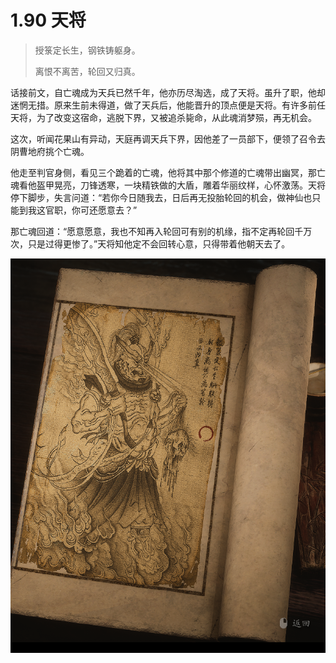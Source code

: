 # 1.90 天将

> 授箓定长生，钢铁铸躯身。
>
> 离恨不离苦，轮回又归真。

话接前文，自亡魂成为天兵已然千年，他亦历尽淘选，成了天将。虽升了职，他却迷惘无措。原来生前未得道，做了天兵后，他能晋升的顶点便是天将。有许多前任天将，为了改变这宿命，逃脱下界，又被追杀毙命，从此魂消梦殒，再无机会。

这次，听闻花果山有异动，天庭再调天兵下界，因他差了一员部下，便领了召令去阴曹地府挑个亡魂。

他走至判官身侧，看见三个跪着的亡魂，他将其中那个修道的亡魂带出幽冥，那亡魂看他盔甲晃亮，刀锋透寒，一块精铁做的大盾，雕着华丽纹样，心怀激荡。天将停下脚步，失言问道：“若你今日随我去，日后再无投胎轮回的机会，做神仙也只能到我这官职，你可还愿意去？”

那亡魂回道：“愿意愿意，我也不知再入轮回可有别的机缘，指不定再轮回千万次，只是过得更惨了。”天将知他定不会回转心意，只得带着他朝天去了。

![image-20240827221139002](../images/image-20240827221139002.png)
